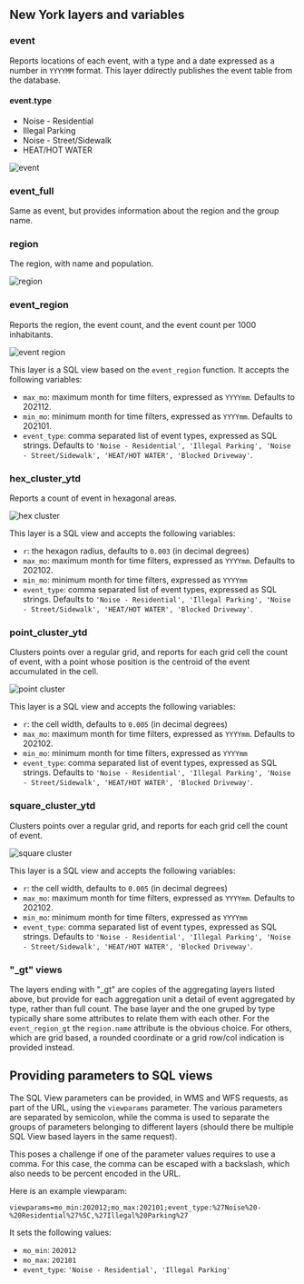 ## New York layers and variables

### event

Reports locations of each event, with a type and a date expressed as a number in ``YYYYMM`` format.
This layer ddirectly publishes the event table from the database.

#### event.type
  - Noise - Residential
  - Illegal Parking
  - Noise - Street/Sidewalk
  - HEAT/HOT WATER

![event](img/311_event.png)

### event_full

Same as event, but provides information about the region and the group name.

### region

The region, with name and population.

![region](img/311_region.png)


### event_region

Reports the region, the event count, and the event count per 1000 inhabitants.

![event region](img/311_event_region.png)

This layer is a SQL view based on the ``event_region`` function. It accepts the following variables:

* ``max_mo``: maximum month for time filters, expressed as ``YYYYmm``. Defaults to 202112.
* ``min_mo``: minimum month for time filters, expressed as ``YYYYmm``. Defaults to 202101.
* ``event_type``: comma separated list of event types, expressed as SQL strings. Defaults to ``'Noise - Residential', 'Illegal Parking', 'Noise - Street/Sidewalk', 'HEAT/HOT WATER', 'Blocked Driveway'``.

### hex_cluster_ytd

Reports a count of event in hexagonal areas.

![hex cluster](img/311_hex_cluster_ytd.png)

This layer is a SQL view and accepts the following variables:

* ``r``: the hexagon radius, defaults to ``0.003`` (in decimal degrees)
* ``max_mo``: maximum month for time filters, expressed as ``YYYYmm``. Defaults to 202102.
* ``min_mo``: minimum month for time filters, expressed as ``YYYYmm``
* ``event_type``: comma separated list of event types, expressed as SQL strings. Defaults to ``'Noise - Residential', 'Illegal Parking', 'Noise - Street/Sidewalk', 'HEAT/HOT WATER', 'Blocked Driveway'``.

### point_cluster_ytd

Clusters points over a regular grid, and reports for each grid cell the count of event, with a point whose position is the centroid of the event accumulated in the cell.

![point cluster](img/311_point_cluster_ytd.png)

This layer is a SQL view and accepts the following variables:

* ``r``: the cell width, defaults to ``0.005`` (in decimal degrees)
* ``max_mo``: maximum month for time filters, expressed as ``YYYYmm``. Defaults to 202102.
* ``min_mo``: minimum month for time filters, expressed as ``YYYYmm``
* ``event_type``: comma separated list of event types, expressed as SQL strings. Defaults to ``'Noise - Residential', 'Illegal Parking', 'Noise - Street/Sidewalk', 'HEAT/HOT WATER', 'Blocked Driveway'``.

### square_cluster_ytd

Clusters points over a regular grid, and reports for each grid cell the count of event.

![square cluster](img/311_square_cluster_ytd.png)

This layer is a SQL view and accepts the following variables:

* ``r``: the cell width, defaults to ``0.005`` (in decimal degrees)
* ``max_mo``: maximum month for time filters, expressed as ``YYYYmm``. Defaults to 202102.
* ``min_mo``: minimum month for time filters, expressed as ``YYYYmm``
* ``event_type``: comma separated list of event types, expressed as SQL strings. Defaults to ``'Noise - Residential', 'Illegal Parking', 'Noise - Street/Sidewalk', 'HEAT/HOT WATER', 'Blocked Driveway'``.

### "_gt" views

The layers ending with "_gt" are copies of the aggregating layers listed above, but provide for each aggregation unit
a detail of event aggregated by type, rather than full count. The base layer and the one gruped by type typically share
some attributes to relate them with each other. For the ``event_region_gt`` the ``region.name`` attribute is the obvious choice.
For others, which are grid based, a rounded coordinate or a grid row/col indication is provided instead.

## Providing parameters to SQL views

The SQL View parameters can be provided, in WMS and WFS requests, as part of the URL, using the ``viewparams`` parameter. The various parameters are separated by semicolon, while the comma is used to separate the groups of parameters belonging to different layers (should there be multiple SQL View based layers in the same request). 

This poses a challenge if one of the parameter values requires to use a comma. For this case, the comma can be escaped with a backslash, which also needs to be percent encoded in the URL.

Here is an example viewparam:

``viewparams=mo_min:202012;mo_max:202101;event_type:%27Noise%20-%20Residential%27%5C,%27Illegal%20Parking%27``

It sets the following values:
* ``mo_min``: ``202012``
* ``mo_max``: ``202101``
* ``event_type``: ``'Noise - Residential', 'Illegal Parking'``
